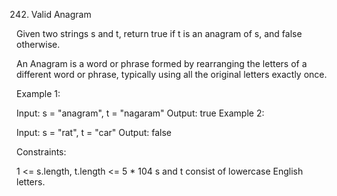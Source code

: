 242. Valid Anagram

Given two strings s and t, return true if t is an anagram of s, and false otherwise.

An Anagram is a word or phrase formed by rearranging the letters of a different word or phrase, typically using all the original letters exactly once.



Example 1:

Input: s = "anagram", t = "nagaram"
Output: true
Example 2:

Input: s = "rat", t = "car"
Output: false


Constraints:

1 <= s.length, t.length <= 5 * 104
s and t consist of lowercase English letters.
